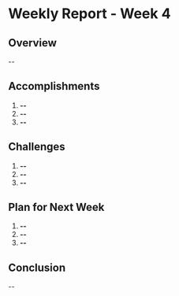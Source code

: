 # Weekly Report - Week 4

## Overview

--

## Accomplishments

1. **--**
2. **--**
3. **--**

## Challenges

1. **--**
2. **--**
3. **--**

## Plan for Next Week

1. **--**
2. **--**
3. **--**

## Conclusion

--
